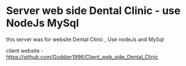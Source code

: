 # Server web side Dental Clinic - use NodeJs MySql
 
this server was for website Dental Clinic , Use nodeJs and MySql

client website - https://github.com/Goddier1996/Client_web_side_Dental_Clinic




